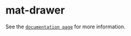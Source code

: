 # mat-drawer

See the [`documentation page`](http://www.expandjs.com/elements/mat-drawer) for more information.